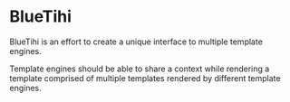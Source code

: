 # BlueTihi

BlueTihi is an effort to create a unique interface to multiple template engines.

Template engines should be able to share a context while rendering a template comprised of
multiple templates rendered by different template engines.